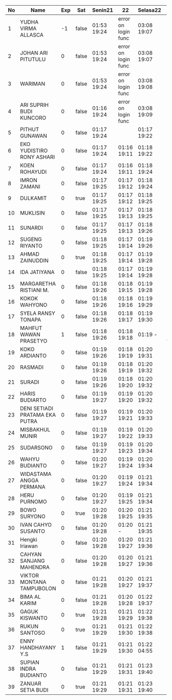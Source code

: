 | No | Name | Exp | Sat | Senin21 | 22 | Selasa22 | Rabu23 |
|-----|-----|-----|-----|-----|-----|-----|-----|
| 1 | YUDHA VIRMA ALLASCA | -1 | false | 01:53 19:24 | error on login func | 03:08 19:07 | 01:17 19:20 |
| 2 | JOHAN ARI PITUTULU | 0 | false | 01:53 19:24 | error on login func | 03:08 19:07 | 01:17 19:20 |
| 3 | WARIMAN | 0 | false | 01:53 19:24 | error on login func | 03:08 19:08 | 01:17 19:21 |
| 4 | ARI SUPRIH BUDI KUNCORO | 0 | false | 01:16 19:24 | error on login func | 03:08 19:09 | 01:17 19:21 |
| 5 | PITHUT GUNAWAN | 0 | false | 01:17 19:24 |   | 01:17 19:22 |
| 6 | EKO YUDISTIRO RONY ASHARI | 0 | false | 01:17 19:24 | 01:16 19:11 | 01:18 19:22 |
| 7 | KOEN ROHAYUDI | 0 | false | 01:17 19:24 | 01:16 19:11 | 01:18 19:24 |
| 8 | IMRON ZAMANI | 0 | false | 01:17 19:25 | 01:17 19:12 | 01:18 19:24 |
| 9 | DULKAMIT | 0 | true | 01:17 19:25 | 01:17 19:12 | 01:18 19:25 |
| 10 | MUKLISIN | 0 | false | 01:17 19:25 | 01:17 19:13 | 01:18 19:25 |
| 11 | SUNARDI | 0 | false | 01:17 19:25 | 01:17 19:13 | 01:18 19:26 |
| 12 | SUGENG RIYANTO | 0 | false | 01:18 19:25 | 01:17 19:14 | 01:19 19:26 |
| 13 | AHMAD ZAINUDDIN | 0 | true | 01:18 19:25 | 01:17 19:14 | 01:19 19:28 |
| 14 | IDA JATIYANA | 0 | false | 01:18 19:25 | 01:17 19:14 | 01:19 19:28 |
| 15 | MARGARETHA RISTIANI M. | 0 | false | 01:18 19:26 | 01:18 19:15 | 01:19 19:28 |
| 16 | KOKOK WAHYONO | 0 | false | 01:18 19:26 | 01:18 19:16 | 01:19 19:29 |
| 17 | SYELA RANSY TONAPA | 0 | false | 01:18 19:26 | 01:18 19:17 | 01:19 19:30 |
| 18 | MAHFUT WAWAN PRASETYO | 1 | false | 01:18 19:26 | 01:18 19:18 | 01:19 - | error on login func |
| 19 | KOKO ARDIANTO | 0 | false | 01:19 19:26 | 01:18 19:19 | 01:20 19:31 |
| 20 | RASMADI | 0 | false | 01:19 19:26 | 01:18 19:19 | 01:20 19:32 |
| 21 | SURADI | 0 | false | 01:19 19:26 | 01:18 19:20 | 01:20 19:32 |
| 22 | HARIS BUDIARTO | 0 | false | 01:19 19:27 | 01:19 19:20 | 01:20 19:32 |
| 23 | DENI SETIADI PRATAMA EKA PUTRA | 0 | false | 01:19 19:27 | 01:19 19:21 | 01:20 19:33 |
| 24 | MISBAKHUL MUNIR | 0 | false | 01:19 19:27 | 01:19 19:22 | 01:20 19:33 |
| 25 | SUDARSONO | 0 | false | 01:19 19:27 | 01:19 19:23 | 01:20 19:34 |
| 26 | WAHYU BUDIANTO | 0 | false | 01:20 19:27 | 01:19 19:24 | 01:20 19:34 |
| 27 | WIDASTAMA ANGGA PERMANA | 0 | false | 01:20 19:27 | 01:19 19:24 | 01:21 19:34 |
| 28 | HERU PURNOMO | 0 | false | 01:20 19:27 | 01:19 19:25 | 01:21 19:34 |
| 29 | BOWO SURYONO | 0 | true | 01:20 19:28 | 01:20 19:25 | 01:21 19:35 |
| 30 | IVAN CAHYO SUSANTO | 0 | false | 01:20 19:28 | 01:20 - | 01:21 19:35 |
| 31 | Hengki Iriawan | 0 | false | 01:20 19:28 | 01:20 19:27 | 01:21 19:36 |
| 32 | CAHYAN SANJANG MAHENDRA | 0 | false | 01:20 19:28 | 01:20 19:27 | 01:21 19:36 |
| 33 | VIKTOR MONTANA TAMPUBOLON | 0 | false | 01:21 19:28 | 01:20 19:27 | 01:21 19:37 |
| 34 | BIMA AL KARIM | 0 | false | 01:21 19:28 | 01:20 19:28 | 01:22 19:37 |
| 35 | GAGUK KISWANTO | 0 | true | 01:21 19:28 | 01:21 19:29 | 01:22 19:38 |
| 36 | RUKUN SANTOSO | 0 | true | 01:21 19:29 | 01:21 19:30 | 01:22 19:38 |
| 37 | ENNY HANDHAYANY Y.S | 1 | false | 01:21 19:29 | 01:21 19:30 | 01:22 04:55 |
| 38 | SUPIAN INDRA BUDIANTO | 0 | false | 01:21 19:29 | 01:21 19:31 | 01:23 19:40 |
| 39 | ZANUAR SETIA BUDI | 0 | true | 01:21 19:29 | 01:21 19:31 | 01:23 19:40 |
